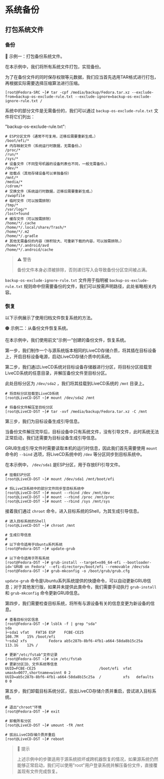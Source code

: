 # 系统备份
## 打包系统文件
### 备份


🔴 示例一：打包备份系统文件。

在本示例中，我们将所有系统文件打包，实现备份。

为了在备份文件的同时保存权限等元数据，我们应当首先选用TAR格式进行打包，再根据实际需要选择压缩算法进行压缩。

```text
[root@Fedora-SRC ~]# tar -cpf /media/backup/Fedora.tar.xz --exclude-from=backup-os-exclude-rule.txt --exclude-ignore=backup-os-exclude-ignore-rule.txt /
```

系统中的部分文件是无需备份的，我们可以通过 `backup-os-exclude-rule.txt` 文件将它们列出：

"backup-os-exclude-rule.txt":

```text
# ESP分区文件（通常不可复用，迁移后需要重新生成。）
/boot/efi/*
# 内存映射文件（系统运行时数据，无需备份。）
/proc/*
/run/*
/sys/*
# 设备文件（不同型号机器的设备列表也不同，一般无需备份。）
/dev/*
# 挂载点（其他存储设备可以单独备份）
/mnt/*
/media/*
/cdrom/*
# 交换文件（系统运行时数据，迁移后需要重新生成。）
/swapfile
# 临时文件（可以按需排除）
/tmp/*
/var/log/*
/lost+found
# 缓存文件（可以按需排除）
/home/*/.cache
/home/*/.local/share/Trash/*
/home/*/.m2
/home/*/.gradle
# 其他无需备份的内容（体积较大、可重新下载的内容，可以按需排除。）
/home/*/.android/avd
/home/*/.android/cache
```

> ⚠️ 警告
>
> 备份文件本身必须被排除，否则递归写入会导致备份分区空间被占满。

`backup-os-exclude-ignore-rule.txt` 文件用于指明被 `backup-os-exclude-rule.txt` 规则命中但需要备份的文件，我们可以按需声明路径，此处省略相关内容。

### 恢复
以下示例展示了使用归档文件恢复系统的方法。

🟠 示例二：从备份文件恢复系统。

在本示例中，我们使用前文“示例一”创建的备份文件，恢复系统。

第一步，我们制作一个与源系统版本相同的LiveCD存储介质，将其插在目标设备上，开启目标设备电源，启动LiveCD存储介质中的系统。

第二步，我们通过LiveCD系统对目标设备存储器进行分区，将目标分区挂载至LiveCD系统的任意目录，并解压备份文件至目标分区。

此处目标分区为 `/dev/sda2` ，我们将其挂载到LiveCD系统的 `/mnt` 目录上。

```text
# 将目标分区挂载至LiveCD系统
[root@LiveCD-DST ~]# mount /dev/sda2 /mnt

# 将备份文件解压至目标分区
[root@LiveCD-DST ~]# tar -xvf /media/backup/Fedora.tar.xz -C /mnt
```

第三步，我们为目标设备生成引导信息。

当备份文件解压完毕后，目标设备中只有系统文件，没有引导文件，此时系统无法正常启动，我们还需要为目标设备生成引导信息。

GRUB生成引导文件时需要读取本机的运行时信息，因此我们首先需要使用 `mount` 命令的 `--bind` 选项，将LiveCD系统中的 `/dev` 等分区同步到目标系统中。

在本示例中， `/dev/sda1` 是ESP分区，用于存放EFI引导文件。

```text
# 挂载ESP分区
[root@LiveCD-DST ~]# mount /dev/sda1 /mnt/boot/efi

# 将LiveCD系统中的部分文件同步至目标系统中
[root@LiveCD-DST ~]# mount --rbind /dev /mnt/dev
[root@LiveCD-DST ~]# mount --rbind /proc /mnt/proc
[root@LiveCD-DST ~]# mount --rbind /sys /mnt/sys
``` 

接着我们通过 `chroot` 命令，进入目标系统的Shell，为其生成引导信息。

```text
# 进入目标系统的Shell
[root@LiveCD-DST ~]# chroot /mnt

# 生成引导信息
#
# 以下命令适用于Ubuntu系列系统
[root@Fedora-DST ~]# update-grub

# 以下命令适用于所有系统
[root@Fedora-DST ~]# grub-install --target=x86_64-efi --bootloader-id='GRUB on Fedora' --efi-directory=/boot/efi --removable /dev/sda
[root@Fedora-DST ~]# grub-mkconfig -o /boot/grub/grub.cfg
``` 

`update-grub` 命令是Ubuntu系列系统提供的快捷命令，可以自动更新GRUB信息；对于其他发行版，如果并未提供此类命令，我们需要手动执行 `grub-install` 和 `grub-mkconfig` 命令更新GRUB信息。

第四步，我们需要检查目标系统，将所有与源设备有关的信息变更为新设备的信息。

```text
# 查看目标分区信息
[root@Fedora-DST ~]# lsblk -f | grep "sda"
sda
├─sda1 vfat   FAT16 ESP    FCBE-CE25                             108.7M    15% /boot/efi
└─sda2 xfs          Fedora ab5c287b-8bf6-4fb1-a664-58da8b15c25a  113.1G    12% /

# 更新"/etc/fstab"文件记录
[root@Fedora-DST ~]# vim /etc/fstab
# 更新分区ID、文件系统等信息
UUID=FCBE-CE25                             /boot/efi  vfat  umask=0077,shortname=winnt 0 2
UUID=ab5c287b-8bf6-4fb1-a664-58da8b15c25a  /          xfs   defaults                   0 0
``` 

第五步，我们卸载目标系统分区，拔出LiveCD存储介质并重启，尝试进入目标系统。

```text
# 退出"chroot"环境
[root@Fedora-DST ~]# exit

# 卸载所有分区
[root@LiveCD-DST ~]# umount -fR /mnt

# 拔出LiveCD存储介质并重启
[root@LiveCD-DST ~]# reboot
``` 

> 🚩 提示
>
> 上述示例中的步骤适用于源系统损坏或跨机器恢复的情况，如果源系统仍然能够正常启动，我们可以使用"root"用户登录系统并解压备份文件，直接覆盖现有文件完成恢复。
